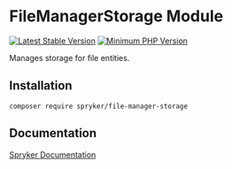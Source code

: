 # FileManagerStorage Module
[![Latest Stable Version](https://poser.pugx.org/spryker/file-manager-storage/v/stable.svg)](https://packagist.org/packages/spryker/file-manager-storage)
[![Minimum PHP Version](https://img.shields.io/badge/php-%3E%3D%208.3-8892BF.svg)](https://php.net/)

Manages storage for file entities.

## Installation

```
composer require spryker/file-manager-storage
```

## Documentation

[Spryker Documentation](https://docs.spryker.com)
